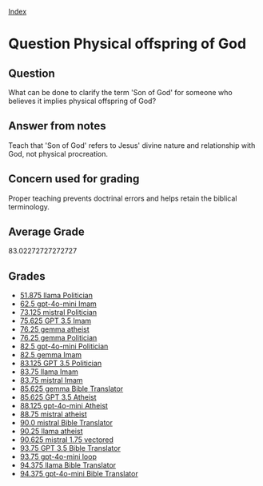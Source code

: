 
[Index](../../index.md)
# Question Physical offspring of God
## Question
What can be done to clarify the term 'Son of God' for someone who believes it implies physical offspring of God?

## Answer from notes
Teach that 'Son of God' refers to Jesus' divine nature and relationship with God, not physical procreation.

## Concern used for grading
Proper teaching prevents doctrinal errors and helps retain the biblical terminology.

## Average Grade
83.02272727272727

## Grades
 * [51.875 llama Politician](../answers/llama_Politician/Physical_offspring_of_God.md)
 * [62.5 gpt-4o-mini Imam](../answers/gpt-4o-mini_Imam/Physical_offspring_of_God.md)
 * [73.125 mistral Politician](../answers/mistral_Politician/Physical_offspring_of_God.md)
 * [75.625 GPT 3.5 Imam](../answers/GPT_3.5_Imam/Physical_offspring_of_God.md)
 * [76.25 gemma atheist](../answers/gemma_atheist/Physical_offspring_of_God.md)
 * [76.25 gemma Politician](../answers/gemma_Politician/Physical_offspring_of_God.md)
 * [82.5 gpt-4o-mini Politician](../answers/gpt-4o-mini_Politician/Physical_offspring_of_God.md)
 * [82.5 gemma Imam](../answers/gemma_Imam/Physical_offspring_of_God.md)
 * [83.125 GPT 3.5 Politician](../answers/GPT_3.5_Politician/Physical_offspring_of_God.md)
 * [83.75 llama Imam](../answers/llama_Imam/Physical_offspring_of_God.md)
 * [83.75 mistral Imam](../answers/mistral_Imam/Physical_offspring_of_God.md)
 * [85.625 gemma Bible Translator](../answers/gemma_Bible_Translator/Physical_offspring_of_God.md)
 * [85.625 GPT 3.5 Atheist](../answers/GPT_3.5_Atheist/Physical_offspring_of_God.md)
 * [88.125 gpt-4o-mini Atheist](../answers/gpt-4o-mini_Atheist/Physical_offspring_of_God.md)
 * [88.75 mistral atheist](../answers/mistral_atheist/Physical_offspring_of_God.md)
 * [90.0 mistral Bible Translator](../answers/mistral_Bible_Translator/Physical_offspring_of_God.md)
 * [90.25 llama atheist](../answers/llama_atheist/Physical_offspring_of_God.md)
 * [90.625 mistral 1.75 vectored](../answers/mistral_1.75_vectored/Physical_offspring_of_God.md)
 * [93.75 GPT 3.5 Bible Translator](../answers/GPT_3.5_Bible_Translator/Physical_offspring_of_God.md)
 * [93.75 gpt-4o-mini loop](../answers/gpt-4o-mini_loop/Physical_offspring_of_God.md)
 * [94.375 llama Bible Translator](../answers/llama_Bible_Translator/Physical_offspring_of_God.md)
 * [94.375 gpt-4o-mini Bible Translator](../answers/gpt-4o-mini_Bible_Translator/Physical_offspring_of_God.md)
